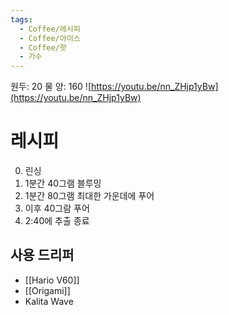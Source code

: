 ```yaml
---
tags:
  - Coffee/레시피
  - Coffee/아이스
  - Coffee/핫
  - 가수
---
```

원두: 20
물 양: 160
![https://youtu.be/nn_ZHjp1yBw](https://youtu.be/nn_ZHjp1yBw)
# 레시피
0. 린싱
1. 1분간 40그램 블루밍
2. 1분간 80그램 최대한 가운데에 푸어
3. 이후 40그람 푸어
4. 2:40에 추출 종료
## 사용 드리퍼
- [[Hario V60]]
- [[Origami]]
- Kalita Wave